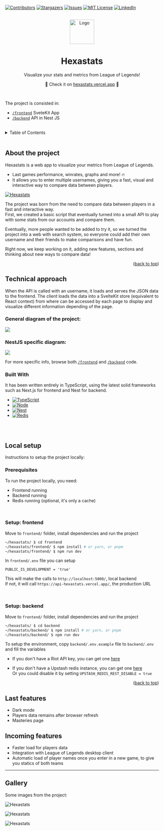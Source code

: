 <!-- Improved compatibility of back to top link: See: https://github.com/othneildrew/Best-README-Template/pull/73 -->
<a name="readme-top"></a>

<!-- PROJECT SHIELDS -->
[![Contributors][contributors-shield]][contributors-url]
[![Stargazers][stars-shield]][stars-url]
[![Issues][issues-shield]][issues-url]
[![MIT License][license-shield]][license-url]
[![LinkedIn][linkedin-shield]][linkedin-url]
<!-- ------------------------------------------------------------------------------------------------------------------------ -->


<!-- PROJECT LOGO -->
<br />
<div align="center">
    <img src="./frontend/public/images/logo.png" alt="Logo" width="80" height="80"/>
    <h1 align="center">Hexastats</h1>
    <p align="center">Visualize your stats and metrics from League of Legends!</p>
    <p align="center">🎉 Check it on <a href="https://hexastats.vercel.app" target="_blank">hexastats.vercel.app</a> 🎉</p>
</div>
<br/>

The project is consisted in:

* [`/frontend`](https://github.com/dawichi/hexastats/tree/main/frontend)  SveteKit App
* [`/backend`](https://github.com/dawichi/hexastats/tree/main/backend) API in Nest JS
<!-- ------------------------------------------------------------------------------------------------------------------------ -->



<!-- TABLE OF CONTENTS -->
<br/>
<details>
  <summary>Table of Contents</summary>
  <ol>
    <li><a href="#about-the-project">About the project</a></li>
    <li>
      <a href="#technical-approach">Technical approach</a>
      <ul>
        <li><a href="#built-with">Built with</a></li>
      </ul>
    </li>
    <li>
      <a href="#local-setup">Local setup</a>
      <ul>
        <li><a href="#prerequisites">Prerequisites</a></li>
        <li><a href="#setup-frontend">Setup: frontend</a></li>
        <li><a href="#setup-backend">Setup: backend</a></li>
      </ul>
    </li>
    <li><a href="#gallery">Gallery</a></li>
  </ol>
</details>
<br/>
<!-- ------------------------------------------------------------------------------------------------------------------------ -->



<!-- ABOUT -->
## About the project

Hexastats is a web app to visualize your metrics from League of Legends.  
* Last games performance, winrates, graphs and more! 🔥  
* It allows you to enter multiple usernames, giving you a fast, visual and interactive way to compare data between players.

[![Hexastats][showcase-1]][hexastats-url]

The project was born from the need to compare data between players in a fast and interactive way.  
First, we created a basic script that eventually turned into a small API to play with some stats from our accounts and compare them.

Eventually, more people wanted to be added to try it, so we turned the project into a web with search system, so everyone could add their own username and their friends to make comparisons and have fun.

Right now, we keep working on it, adding new features, sections and thinking about new ways to compare data!

<p align="right">(<a href="#readme-top">back to top</a>)</p>
<!-- ------------------------------------------------------------------------------------------------------------------------ -->



<!-- BUILT WITH -->
## Technical approach
When the API is called with an username, it loads and serves the JSON data to the frontend. The client loads the data into a SvelteKit store (equivalent to React context) from where can be accessed by each page to display and visualize different information depending of the page.

### General diagram of the project:
![](frontend/static/images/diagram.png)

### NestJS specific diagram:
![](backend/backend-diagram.png)

For more specific info, browse both [`/frontend`](https://github.com/dawichi/hexastats/tree/main/frontend) and [`/backend`](https://github.com/dawichi/hexastats/tree/main/backend) code.

### Built With

It has been written entirely in TypeScript, using the latest solid frameworks such as Next.js for frontend and Nest for backend.

* [![TypeScript][TypeScript]][TypeScript-url]
* [![Node][Node.js]][Node-url]
* [![Nest][Nest.js]][Nest-url]
* [![Redis][Redis]][Redis-url]
<!-- ------------------------------------------------------------------------------------------------------------------------ -->



<!-- LOCAL SETUP -->
<br/>
<br/>

## Local setup

Instructions to setup the project locally:

### Prerequisites

To run the project locally, you need:

* Frontend running
* Backend running
* Redis running (optional, it's only a cache)

<br/>

### Setup: frontend

Move to `frontend/` folder, install dependencies and run the project
```sh
~/hexastats/ $ cd frontend
~/hexastats/frontend/ $ npm install # or yarn, or pnpm
~/hexastats/frontend/ $ npm run dev
```

In `frontend/.env` file you can setup
```env
PUBLIC_IS_DEVELOPMENT = 'true'
```
This will make the calls to `http://localhost:5000/`, local backend  
If not, it will call `https://api-hexastats.vercel.app/`, the production URL

<br/>

### Setup: backend

Move to `frontend/` folder, install dependencies and run the project
```sh
~/hexastats/ $ cd backend
~/hexastats/backend/ $ npm install # or yarn, or pnpm
~/hexastats/backend/ $ npm run dev
```

To setup the environment, copy `backend/.env.example` file to `backend/.env` and fill the variables

* If you don't have a Riot API key, you can get one [here](https://developer.riotgames.com/)

* If you don't have a Upstash redis instance, you can get one [here](https://upstash.com/)  
Or you could disable it by setting `UPSTASH_REDIS_REST_DISABLE = true`


<p align="right">(<a href="#readme-top">back to top</a>)</p>
<!-- ------------------------------------------------------------------------------------------------------------------------ -->

## Last features

* Dark mode
* Players data remains after browser refresh
* Masteries page

## Incoming features

* Faster load for players data
* Integration with League of Legends desktop client
* Automatic load of player names once you enter in a new game, to give you statics of both teams





---

## Gallery

Some images from the project:

![Hexastats][showcase-2]

![Hexastats][showcase-3]

![Hexastats][showcase-4]


<!-- ------------------------------------------------------------------------------------------------------------------------ -->
<!-- MARKDOWN LINKS & IMAGES -->
<!-- https://www.markdownguide.org/basic-syntax/#reference-style-links -->
[hexastats-url]: https://hexastats.vercel.app

<!-- HEADER STUFF -->
[contributors-shield]: https://img.shields.io/github/contributors/dawichi/hexastats.svg?style=for-the-badge
[contributors-url]: https://github.com/dawichi/hexastats/graphs/contributors
[forks-shield]: https://img.shields.io/github/forks/dawichi/hexastats.svg?style=for-the-badge
[forks-url]: https://github.com/dawichi/hexastats/network/members
[stars-shield]: https://img.shields.io/github/stars/dawichi/hexastats.svg?style=for-the-badge
[stars-url]: https://github.com/dawichi/hexastats/stargazers
[issues-shield]: https://img.shields.io/github/issues/dawichi/hexastats.svg?style=for-the-badge
[issues-url]: https://github.com/dawichi/hexastats/issues
[license-shield]: https://img.shields.io/github/license/dawichi/hexastats.svg?style=for-the-badge
[license-url]: https://github.com/dawichi/hexastats/blob/master/LICENSE
[linkedin-shield]: https://img.shields.io/badge/-LinkedIn-black.svg?style=for-the-badge&logo=linkedin&colorB=blue
[linkedin-url]: https://linkedin.com/in/dawichi

<!-- IMAGES -->
[showcase-1]: showcase.png
[showcase-2]: frontend/static/images/mastery.png
[showcase-3]: frontend/static/images/graphs.png
[showcase-4]: frontend/static/images/compare.png

<!-- TECH STACK -->
[TypeScript]: https://img.shields.io/github/languages/top/dawichi/hexastats?logo=typescript&logoColor=fff&style=for-the-badge
[TypeScript-url]: https://typescriptlang.org/
[Next.js]: https://img.shields.io/badge/next.js-000000?style=for-the-badge&logo=nextdotjs&logoColor=white
[Next-url]: https://nextjs.org/
[React.js]: https://img.shields.io/badge/React-20232A?style=for-the-badge&logo=react&logoColor=61DAFB
[React-url]: https://reactjs.org/
[Node.js]: https://img.shields.io/badge/Node-333?style=for-the-badge&logo=node.js&logoColor=43853d
[Node-url]: https://nodejs.org/
[Nest.js]: https://img.shields.io/badge/Nest-121212?style=for-the-badge&logo=nestjs&logoColor=ea2845
[Nest-url]: https://nestjs.com/
[Redis]: https://img.shields.io/badge/Redis-0f172a?style=for-the-badge&logo=redis&logoColor=ea2845
[Redis-url]: https://redis.io/
